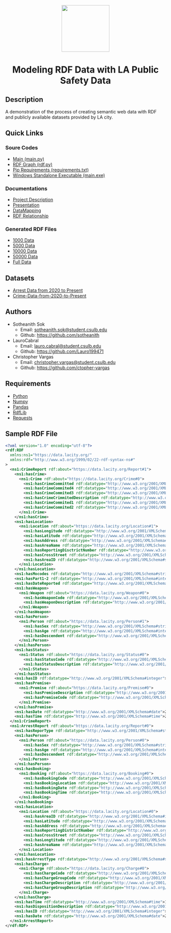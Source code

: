 <p align="center">
 <img width="150" height="146" src="https://user-images.githubusercontent.com/13907836/51081445-7d0d9300-16a4-11e9-8e4d-6ccad8359bf8.png">
</p>

<h1 align="center">Modeling RDF Data with LA Public Safety Data</h1>	

## Description
A demonstration of the process of creating semantic web data with RDF and publicly available datasets provided by LA city.  

## Quick Links
 ### Soure Codes
 - [Main (main.py)](https://github.com/sotheanith/RDFa-Converter/blob/main/main.py)
 - [RDF Graph (rdf.py)](https://github.com/sotheanith/RDFa-Converter/blob/main/src/rdf.py)
 - [Pip Requirements (requirements.txt)](https://github.com/sotheanith/RDFa-Converter/blob/main/requirements.txt)
 - [Windows Standalone Executable (main.exe)](https://github.com/sotheanith/RDFa-Converter/blob/main/output/main.exe)
 ### Documentations
 - [Project Description](https://github.com/sotheanith/RDFa-Converter/blob/main/doc/Project%202.pdf)
 - [Presentation](https://github.com/sotheanith/RDFa-Converter/blob/main/doc/Presentation.pdf)
 - [DataMapping](https://github.com/sotheanith/RDFa-Converter/blob/main/doc/DataMapping.pdf)
 - [RDF Relationship](https://github.com/sotheanith/RDFa-Converter/blob/main/doc/Relationship.pdf)
 ### Generated RDF Files
 - [1000 Data](https://github.com/sotheanith/RDFa-Converter/blob/main/doc/Project%202.pdf)
 - [5000 Data](https://github.com/sotheanith/RDFa-Converter/blob/main/doc/Project%202.pdf)
 - [10000 Data](https://github.com/sotheanith/RDFa-Converter/blob/main/doc/Project%202.pdf)
 - [50000 Data](https://github.com/sotheanith/RDFa-Converter/blob/main/doc/Project%202.pdf)
 - [Full Data](https://github.com/sotheanith/RDFa-Converter/blob/main/doc/Project%202.pdf)

## Datasets
- [Arrest Data from 2020 to Present](https://data.lacity.org/Public-Safety/Arrest-Data-from-2020-to-Present/amvf-fr72)
- [Crime-Data-from-2020-to-Present](https://data.lacity.org/Public-Safety/Crime-Data-from-2020-to-Present/2nrs-mtv8)

## Authors 
- Sotheanith Sok 
  - Email: sotheanith.sok@student.csulb.edu 
  - Github: https://github.com/sotheanith
- LauroCabral 
  - Email: lauro.cabral@student.csulb.edu 
  - Github: https://github.com/Lauro199471
- Christopher Vargas 
  - Email: christopher.vargas@student.csulb.edu 
  - Github: https://github.com/ctopher-vargas

## Requirements 
- [Python](https://www.python.org/)
- [Numpy](https://numpy.org/devdocs/release/1.20.1-notes.html)
- [Pandas](https://pypi.org/project/pandas/) 
- [RdfLib](https://rdflib.readthedocs.io/en/stable/)
- [Requests](https://pypi.org/project/requests/)


## Sample RDF File
```XML
<?xml version="1.0" encoding="utf-8"?>
<rdf:RDF
  xmlns:ns1="https://data.lacity.org/"
  xmlns:rdf="http://www.w3.org/1999/02/22-rdf-syntax-ns#"
>
  <ns1:CrimeReport rdf:about="https://data.lacity.org/Report#1">
    <ns1:hasCrime>
      <ns1:Crime rdf:about="https://data.lacity.org/Crime#0">
        <ns1:hasCrimeCommitted rdf:datatype="http://www.w3.org/2001/XMLSchema#integer">624</ns1:hasCrimeCommitted>
        <ns1:hasCrimeCommited4 rdf:datatype="http://www.w3.org/2001/XMLSchema#integer"></ns1:hasCrimeCommited4>
        <ns1:hasCrimeCommited3 rdf:datatype="http://www.w3.org/2001/XMLSchema#integer"></ns1:hasCrimeCommited3>
        <ns1:hasCrimeCrimmitedDescription rdf:datatype="http://www.w3.org/2001/XMLSchema#string">BATTERY - SIMPLE ASSAULT</ns1:hasCrimeCrimmitedDescription>
        <ns1:hasCrimeCommited1 rdf:datatype="http://www.w3.org/2001/XMLSchema#integer">624</ns1:hasCrimeCommited1>
        <ns1:hasCrimeCommited2 rdf:datatype="http://www.w3.org/2001/XMLSchema#integer"></ns1:hasCrimeCommited2>
      </ns1:Crime>
    </ns1:hasCrime>
    <ns1:hasLocation>
      <ns1:Location rdf:about="https://data.lacity.org/Location#1">
        <ns1:hasLongitude rdf:datatype="http://www.w3.org/2001/XMLSchema#double">-118.2978</ns1:hasLongitude>
        <ns1:hasLatitude rdf:datatype="http://www.w3.org/2001/XMLSchema#double">34.0141</ns1:hasLatitude>
        <ns1:hasAddress rdf:datatype="http://www.w3.org/2001/XMLSchema#string">1100 W  39TH                         PL</ns1:hasAddress>
        <ns1:hasAreaName rdf:datatype="http://www.w3.org/2001/XMLSchema#string">Southwest</ns1:hasAreaName>
        <ns1:hasReportingDisctrictNumber rdf:datatype="http://www.w3.org/2001/XMLSchema#integer">377</ns1:hasReportingDisctrictNumber>
        <ns1:hasCrossStreet rdf:datatype="http://www.w3.org/2001/XMLSchema#string"></ns1:hasCrossStreet>
        <ns1:hasAreaID rdf:datatype="http://www.w3.org/2001/XMLSchema#string">03</ns1:hasAreaID>
      </ns1:Location>
    </ns1:hasLocation>
    <ns1:hasMocodes rdf:datatype="http://www.w3.org/2001/XMLSchema#string">0444 0913</ns1:hasMocodes>
    <ns1:hasPart1-2 rdf:datatype="http://www.w3.org/2001/XMLSchema#integer">2</ns1:hasPart1-2>
    <ns1:hasDateReported rdf:datatype="http://www.w3.org/2001/XMLSchema#date">2020-01-08</ns1:hasDateReported>
    <ns1:hasWeapon>
      <ns1:Weapon rdf:about="https://data.lacity.org/Weapon#0">
        <ns1:hasWeaponCode rdf:datatype="http://www.w3.org/2001/XMLSchema#integer">400</ns1:hasWeaponCode>
        <ns1:hasWeaponDescription rdf:datatype="http://www.w3.org/2001/XMLSchema#string">STRONG-ARM (HANDS, FIST, FEET OR BODILY FORCE)</ns1:hasWeaponDescription>
      </ns1:Weapon>
    </ns1:hasWeapon>
    <ns1:hasPerson>
      <ns1:Person rdf:about="https://data.lacity.org/Person#1">
        <ns1:hasSex rdf:datatype="http://www.w3.org/2001/XMLSchema#string">F</ns1:hasSex>
        <ns1:hasAge rdf:datatype="http://www.w3.org/2001/XMLSchema#integer">36</ns1:hasAge>
        <ns1:hasDescendent rdf:datatype="http://www.w3.org/2001/XMLSchema#string">B</ns1:hasDescendent>
      </ns1:Person>
    </ns1:hasPerson>
    <ns1:hasStatus>
      <ns1:Status rdf:about="https://data.lacity.org/Status#0">
        <ns1:hasStatusCode rdf:datatype="http://www.w3.org/2001/XMLSchema#string">AO</ns1:hasStatusCode>
        <ns1:hasStatusDescription rdf:datatype="http://www.w3.org/2001/XMLSchema#string">Adult Other</ns1:hasStatusDescription>
      </ns1:Status>
    </ns1:hasStatus>
    <ns1:hasID rdf:datatype="http://www.w3.org/2001/XMLSchema#integer">10304468</ns1:hasID>
    <ns1:hasPremise>
      <ns1:Premise rdf:about="https://data.lacity.org/Premise#0">
        <ns1:hasPremiseDescription rdf:datatype="http://www.w3.org/2001/XMLSchema#string">SINGLE FAMILY DWELLING</ns1:hasPremiseDescription>
        <ns1:hasPremiseCode rdf:datatype="http://www.w3.org/2001/XMLSchema#integer">501</ns1:hasPremiseCode>
      </ns1:Premise>
    </ns1:hasPremise>
    <ns1:hasDate rdf:datatype="http://www.w3.org/2001/XMLSchema#date">2020-01-08</ns1:hasDate>
    <ns1:hasTime rdf:datatype="http://www.w3.org/2001/XMLSchema#time">22:30:00</ns1:hasTime>
  </ns1:CrimeReport>
  <ns1:ArrestReport rdf:about="https://data.lacity.org/Report#0">
    <ns1:hasReporType rdf:datatype="http://www.w3.org/2001/XMLSchema#string">RFC</ns1:hasReporType>
    <ns1:hasPerson>
      <ns1:Person rdf:about="https://data.lacity.org/Person#0">
        <ns1:hasSex rdf:datatype="http://www.w3.org/2001/XMLSchema#string">M</ns1:hasSex>
        <ns1:hasAge rdf:datatype="http://www.w3.org/2001/XMLSchema#integer">31</ns1:hasAge>
        <ns1:hasDescendent rdf:datatype="http://www.w3.org/2001/XMLSchema#string">W</ns1:hasDescendent>
      </ns1:Person>
    </ns1:hasPerson>
    <ns1:hasBooking>
      <ns1:Booking rdf:about="https://data.lacity.org/Booking#0">
        <ns1:hasBookingCode rdf:datatype="http://www.w3.org/2001/XMLSchema#integer"></ns1:hasBookingCode>
        <ns1:hasBookingLocation rdf:datatype="http://www.w3.org/2001/XMLSchema#string"></ns1:hasBookingLocation>
        <ns1:hasBookingDate rdf:datatype="http://www.w3.org/2001/XMLSchema#date"></ns1:hasBookingDate>
        <ns1:hasBookingTime rdf:datatype="http://www.w3.org/2001/XMLSchema#time"></ns1:hasBookingTime>
      </ns1:Booking>
    </ns1:hasBooking>
    <ns1:hasLocation>
      <ns1:Location rdf:about="https://data.lacity.org/Location#0">
        <ns1:hasAreaID rdf:datatype="http://www.w3.org/2001/XMLSchema#integer">14</ns1:hasAreaID>
        <ns1:hasLatitude rdf:datatype="http://www.w3.org/2001/XMLSchema#double">33.988</ns1:hasLatitude>
        <ns1:hasAddress rdf:datatype="http://www.w3.org/2001/XMLSchema#string">25TH</ns1:hasAddress>
        <ns1:hasReportingDistrictNumber rdf:datatype="http://www.w3.org/2001/XMLSchema#integer">1431</ns1:hasReportingDistrictNumber>
        <ns1:hasCrossStreet rdf:datatype="http://www.w3.org/2001/XMLSchema#string">OCEAN FRONT                  WK</ns1:hasCrossStreet>
        <ns1:hasLongtitude rdf:datatype="http://www.w3.org/2001/XMLSchema#double">-118.4703</ns1:hasLongtitude>
        <ns1:hasAreaName rdf:datatype="http://www.w3.org/2001/XMLSchema#string">Pacific</ns1:hasAreaName>
      </ns1:Location>
    </ns1:hasLocation>
    <ns1:hasArrestType rdf:datatype="http://www.w3.org/2001/XMLSchema#string">I</ns1:hasArrestType>
    <ns1:hasCharge>
      <ns1:Charge rdf:about="https://data.lacity.org/Charge#0">
        <ns1:hasChargeCode rdf:datatype="http://www.w3.org/2001/XMLSchema#integer">56.06.2(A)</ns1:hasChargeCode>
        <ns1:hasChargeGroupCode rdf:datatype="http://www.w3.org/2001/XMLSchema#integer"></ns1:hasChargeGroupCode>
        <ns1:hasChargeDescription rdf:datatype="http://www.w3.org/2001/XMLSchema#string"></ns1:hasChargeDescription>
        <ns1:hasChargeGroupDescription rdf:datatype="http://www.w3.org/2001/XMLSchema#string"></ns1:hasChargeGroupDescription>
      </ns1:Charge>
    </ns1:hasCharge>
    <ns1:hasTime rdf:datatype="http://www.w3.org/2001/XMLSchema#time">17:20:00</ns1:hasTime>
    <ns1:hasDispositionDescription rdf:datatype="http://www.w3.org/2001/XMLSchema#string">MISDEMEANOR COMPLAINT FILED</ns1:hasDispositionDescription>
    <ns1:hasID rdf:datatype="http://www.w3.org/2001/XMLSchema#integer">201412685</ns1:hasID>
    <ns1:hasDate rdf:datatype="http://www.w3.org/2001/XMLSchema#date">2020-06-10</ns1:hasDate>
  </ns1:ArrestReport>
</rdf:RDF>
```
